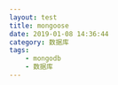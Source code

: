 ```yaml
---
layout: test
title: mongoose
date: 2019-01-08 14:36:44
category: 数据库
tags:
	- mongodb
	- 数据库
---
```


